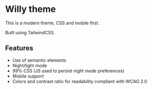 # Willy theme

This is a modern theme, CSS and mobile first.

Built using TailwindCSS.

## Features

- Use of semantic elements
- Night/light mode
- 99% CSS (JS used to persist night mode preferences)
- Mobile support
- Colors and contrast ratio for readability compliant with WCAG 2.0

